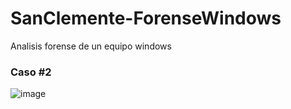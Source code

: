 # SanClemente-ForenseWindows
    
   Analisis forense de un equipo windows


### Caso #2

   ![image](mafia_color.gif.png)

